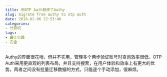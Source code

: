 ```yaml
---
title: 用OTP Auth替换了Authy
slug: migrate from authy to otp auth
date: 2018-02-06 22:53:40
categories:
- 计算机
tags:
- 最佳实践
- 安全
---
```

Authy的界面很花哨，但并不实用，管理多个两步验证账号时查询效率很低。OTP Auth采用更直观的列表布局，并且支持搜索，在用户体验和效率上有更大的优势。两者之间没有批量迁移数据的方式，只能逐个手动添加，很麻烦。


